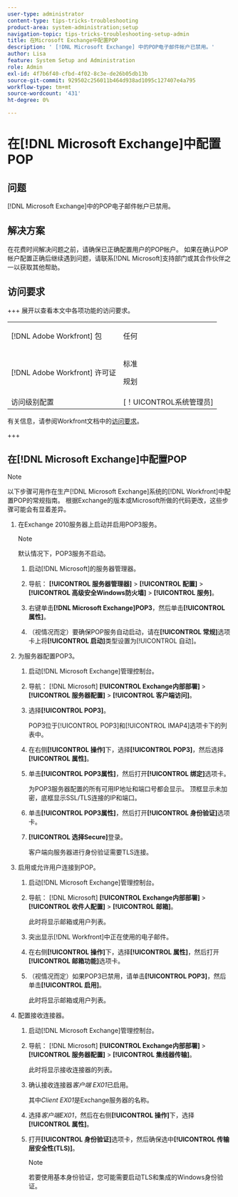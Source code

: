 ```yaml
---
user-type: administrator
content-type: tips-tricks-troubleshooting
product-area: system-administration;setup
navigation-topic: tips-tricks-troubleshooting-setup-admin
title: 在Microsoft Exchange中配置POP
description: ' [!DNL Microsoft Exchange] 中的POP电子邮件帐户已禁用。'
author: Lisa
feature: System Setup and Administration
role: Admin
exl-id: 4f7b6f40-cfbd-4f02-8c3e-de26b05db13b
source-git-commit: 929502c256011b464d938ad1095c127407e4a795
workflow-type: tm+mt
source-wordcount: '431'
ht-degree: 0%

---
```


# 在[!DNL Microsoft Exchange]中配置POP

## 问题

[!DNL Microsoft Exchange]中的POP电子邮件帐户已禁用。

## 解决方案

在花费时间解决问题之前，请确保已正确配置用户的POP帐户。 如果在确认POP帐户配置正确后继续遇到问题，请联系[!DNL Microsoft]支持部门或其合作伙伴之一以获取其他帮助。

## 访问要求

+++ 展开以查看本文中各项功能的访问要求。

<table style="table-layout:auto"> 
 <col> 
 <col> 
 <tbody> 
  <tr> 
   <td>[!DNL Adobe Workfront] 包</td> 
   <td><p>任何</p></td> 
  </tr> 
  <tr> 
   <td>[!DNL Adobe Workfront] 许可证</td> 
   <td><p>标准</p>
       <p>规划</p></td>
  </tr> 
  <tr> 
   <td>访问级别配置</td> 
   <td>[！UICONTROL系统管理员]</td> 
  </tr> 
 </tbody> 
</table>

有关信息，请参阅Workfront文档中的[访问要求](/help/quicksilver/administration-and-setup/add-users/access-levels-and-object-permissions/access-level-requirements-in-documentation.md)。

+++

## 在[!DNL Microsoft Exchange]中配置POP

>[!NOTE]
>
>以下步骤可用作在生产[!DNL Microsoft Exchange]系统的[!DNL Workfront]中配置POP的常规指南。 根据Exchange的版本或Microsoft所做的代码更改，这些步骤可能会有显着差异。

1. 在Exchange 2010服务器上启动并启用POP3服务。

   >[!NOTE]
   >
   >默认情况下，POP3服务不启动。

   1. 启动[!DNL Microsoft]的服务器管理器。
   1. 导航： **[!UICONTROL 服务器管理器]** > **[!UICONTROL 配置]** >**[!UICONTROL 高级安全Windows防火墙]** > **[!UICONTROL 服务]**。

   1. 右键单击&#x200B;**[!DNL Microsoft Exchange]POP3**，然后单击&#x200B;**[!UICONTROL 属性]**。

   1. （视情况而定）要确保POP服务自动启动，请在&#x200B;**[!UICONTROL 常规]**&#x200B;选项卡上将&#x200B;**[!UICONTROL 启动]**&#x200B;类型设置为[!UICONTROL 自动]。

1. 为服务器配置POP3。

   1. 启动[!DNL Microsoft Exchange]管理控制台。
   1. 导航： [!DNL Microsoft] **[!UICONTROL Exchange内部部署]** > **[!UICONTROL 服务器配置]** > **[!UICONTROL 客户端访问]**。

   1. 选择&#x200B;**[!UICONTROL POP3]**。

      POP3位于[!UICONTROL POP3]和[!UICONTROL IMAP4]选项卡下的列表中。

   1. 在右侧&#x200B;**[!UICONTROL 操作]**&#x200B;下，选择&#x200B;**[!UICONTROL POP3]**，然后选择&#x200B;**[!UICONTROL 属性]**。

   1. 单击&#x200B;**[!UICONTROL POP3属性]**，然后打开&#x200B;**[!UICONTROL 绑定]**&#x200B;选项卡。

      为POP3服务器配置的所有可用IP地址和端口号都会显示。 顶框显示未加密，底框显示SSL/TLS连接的IP和端口。

   1. 单击&#x200B;**[!UICONTROL POP3属性]**，然后打开&#x200B;**[!UICONTROL 身份验证]**&#x200B;选项卡。

   1. **[!UICONTROL 选择Secure]**&#x200B;登录。

      客户端向服务器进行身份验证需要TLS连接。

1. 启用或允许用户连接到POP。

   1. 启动[!DNL Microsoft Exchange]管理控制台。
   1. 导航： [!DNL Microsoft] **[!UICONTROL Exchange内部部署]** > **[!UICONTROL 收件人配置]** > **[!UICONTROL 邮箱]**。

      此时将显示邮箱或用户列表。

   1. 突出显示[!DNL Workfront]中正在使用的电子邮件。
   1. 在右侧&#x200B;**[!UICONTROL 操作]**&#x200B;下，选择&#x200B;**[!UICONTROL 属性]**，然后打开&#x200B;**[!UICONTROL 邮箱功能]**&#x200B;选项卡。

   1. （视情况而定）如果POP3已禁用，请单击&#x200B;**[!UICONTROL POP3]**，然后单击&#x200B;**[!UICONTROL 启用]**。

      此时将显示邮箱或用户列表。

1. 配置接收连接器。

   1. 启动[!DNL Microsoft Exchange]管理控制台。
   1. 导航： [!DNL Microsoft] **[!UICONTROL Exchange内部部署]** > **[!UICONTROL 服务器配置]** > **[!UICONTROL 集线器传输]**。

      此时将显示接收连接器的列表。

   1. 确认接收连接器&#x200B;*客户端* *EX01*&#x200B;已启用。

      其中&#x200B;*Client* *EX01*&#x200B;是Exchange服务器的名称。

   1. 选择&#x200B;*客户端EX01*，然后在右侧&#x200B;**[!UICONTROL 操作]**&#x200B;下，选择&#x200B;**[!UICONTROL 属性]**。

   1. 打开&#x200B;**[!UICONTROL 身份验证]**&#x200B;选项卡，然后确保选中&#x200B;**[!UICONTROL 传输层安全性(TLS)]**。

      >[!NOTE]
      >
      >若要使用基本身份验证，您可能需要启动TLS和集成的Windows身份验证。
